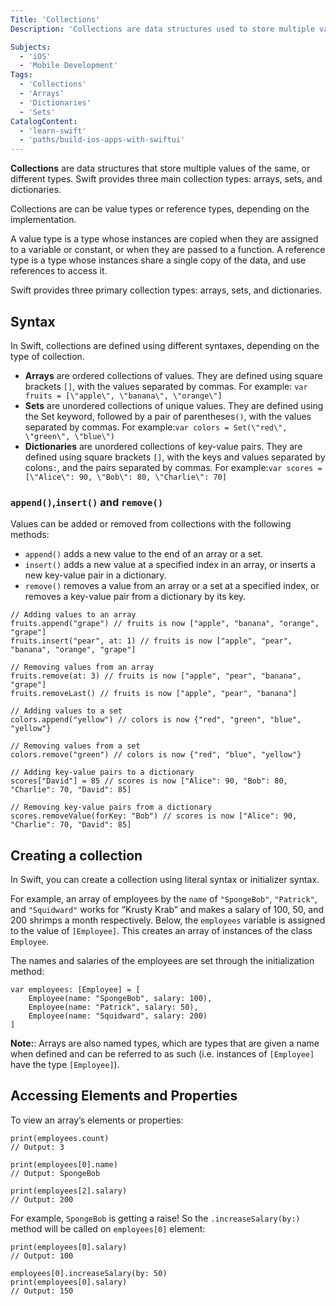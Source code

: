 ```yaml
---
Title: 'Collections'
Description: 'Collections are data structures used to store multiple values in a given variable.'

Subjects:
  - 'iOS'
  - 'Mobile Development'
Tags:
  - 'Collections'
  - 'Arrays'
  - 'Dictionaries'
  - 'Sets'
CatalogContent:
  - 'learn-swift'
  - 'paths/build-ios-apps-with-swiftui'
---
```


**Collections** are data structures that store multiple values of the same, or different types. Swift provides three main collection types: arrays, sets, and dictionaries.


Collections are can be value types or reference types, depending on the implementation.

A value type is a type whose instances are copied when they are assigned to a variable or constant, or when they are passed to a function. A reference type is a type whose instances share a single copy of the data, and use references to access it.

Swift provides three primary collection types: arrays, sets, and dictionaries.

## Syntax

In Swift, collections are defined using different syntaxes, depending on the type of collection.
* **Arrays** are ordered collections of values. They are defined using square brackets `[]`, with the values separated by commas. For example: `var fruits = [\"apple\", \"banana\", \"orange\"]`
* **Sets** are unordered collections of unique values. They are defined using the Set keyword, followed by a pair of parentheses`()`, with the values separated by commas. For example:`var colors = Set(\"red\", \"green\", \"blue\")`
* **Dictionaries** are unordered collections of key-value pairs. They are defined using square brackets `[]`, with the keys and values separated by colons`:`, and the pairs separated by commas. For example:`var scores = [\"Alice\": 90, \"Bob\": 80, \"Charlie\": 70]`

### `append()`,`insert()` and `remove()`
Values can be added or removed from collections with the following methods:
* `append()` adds a new value to the end of an array or a set.
* `insert()` adds a new value at a specified index in an array, or inserts a new key-value pair in a dictionary.
* `remove()` removes a value from an array or a set at a specified index, or removes a key-value pair from a dictionary by its key.

```
// Adding values to an array
fruits.append("grape") // fruits is now ["apple", "banana", "orange", "grape"]
fruits.insert("pear", at: 1) // fruits is now ["apple", "pear", "banana", "orange", "grape"]

// Removing values from an array
fruits.remove(at: 3) // fruits is now ["apple", "pear", "banana", "grape"]
fruits.removeLast() // fruits is now ["apple", "pear", "banana"]

// Adding values to a set
colors.append("yellow") // colors is now {"red", "green", "blue", "yellow"}

// Removing values from a set
colors.remove("green") // colors is now {"red", "blue", "yellow"}

// Adding key-value pairs to a dictionary
scores["David"] = 85 // scores is now ["Alice": 90, "Bob": 80, "Charlie": 70, "David": 85]

// Removing key-value pairs from a dictionary
scores.removeValue(forKey: "Bob") // scores is now ["Alice": 90, "Charlie": 70, "David": 85]
```

## Creating a collection
In Swift, you can create a collection using literal syntax or initializer syntax.

For example, an array of employees by the `name` of `"SpongeBob"`, `"Patrick"`, and `"Squidward"` works for “Krusty Krab” and makes a salary of 100, 50, and 200 shrimps a month respectively. Below, the `employees` variable is assigned to the value of `[Employee]`. This creates an array of instances of the class `Employee`.

The names and salaries of the employees are set through the initialization method:
```
var employees: [Employee] = [
    Employee(name: "SpongeBob", salary: 100),
    Employee(name: "Patrick", salary: 50),
    Employee(name: "Squidward", salary: 200)
]
```

**Note:**:  Arrays are also named types, which are types that are given a name when defined and can be referred to as such (i.e. instances of `[Employee]` have the type `[Employee]`).

## Accessing Elements and Properties
To view an array’s elements or properties:
```
print(employees.count)
// Output: 3

print(employees[0].name)
// Output: SpongeBob

print(employees[2].salary)
// Output: 200
```
For example, `SpongeBob` is getting a raise! So the `.increaseSalary(by:)` method will be called on `employees[0]` element:
```
print(employees[0].salary)
// Output: 100

employees[0].increaseSalary(by: 50)
print(employees[0].salary)
// Output: 150
```